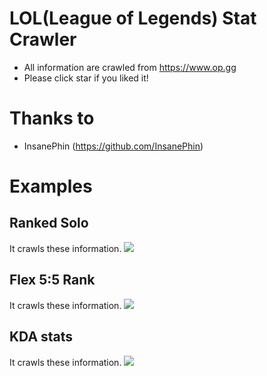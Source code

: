# LOL(League of Legends) Stat Crawler
- All information are crawled from https://www.op.gg
- Please click star if you liked it!

# Thanks to
- InsanePhin (https://github.com/InsanePhin)

# Examples
## Ranked Solo
It crawls these information.
![](/img/SoloRank)

## Flex 5:5 Rank
It crawls these information.
![](/img/FlexRank)

## KDA stats
It crawls these information.
![](/img/KDA)
